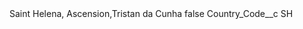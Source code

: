 <?xml version="1.0" encoding="UTF-8"?>
<CustomMetadata xmlns="http://soap.sforce.com/2006/04/metadata" xmlns:xsi="http://www.w3.org/2001/XMLSchema-instance" xmlns:xsd="http://www.w3.org/2001/XMLSchema">
    <label>Saint Helena, Ascension,Tristan da Cunha</label>
    <protected>false</protected>
    <values>
        <field>Country_Code__c</field>
        <value xsi:type="xsd:string">SH</value>
    </values>
</CustomMetadata>
